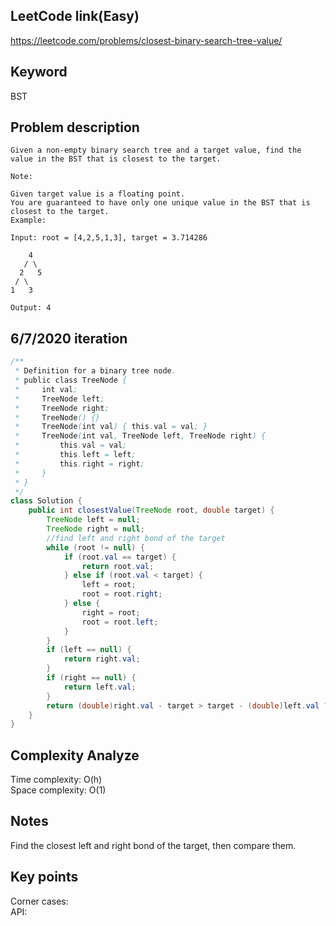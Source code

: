## LeetCode link(Easy)
https://leetcode.com/problems/closest-binary-search-tree-value/

## Keyword
BST

## Problem description
```
Given a non-empty binary search tree and a target value, find the value in the BST that is closest to the target.

Note:

Given target value is a floating point.
You are guaranteed to have only one unique value in the BST that is closest to the target.
Example:

Input: root = [4,2,5,1,3], target = 3.714286

    4
   / \
  2   5
 / \
1   3

Output: 4
```
## 6/7/2020 iteration

```java
/**
 * Definition for a binary tree node.
 * public class TreeNode {
 *     int val;
 *     TreeNode left;
 *     TreeNode right;
 *     TreeNode() {}
 *     TreeNode(int val) { this.val = val; }
 *     TreeNode(int val, TreeNode left, TreeNode right) {
 *         this.val = val;
 *         this.left = left;
 *         this.right = right;
 *     }
 * }
 */
class Solution {
    public int closestValue(TreeNode root, double target) {
        TreeNode left = null;
        TreeNode right = null;
        //find left and right bond of the target
        while (root != null) {
            if (root.val == target) {
                return root.val;
            } else if (root.val < target) {
                left = root;
                root = root.right;
            } else {
                right = root;
                root = root.left;
            }
        }
        if (left == null) {
            return right.val;
        }
        if (right == null) {
            return left.val;
        }
        return (double)right.val - target > target - (double)left.val ? left.val : right.val;
    }
}
```

## Complexity Analyze
Time complexity: O(h)\
Space complexity: O(1)

## Notes
Find the closest left and right bond of the target, then compare them.

## Key points
Corner cases: \
API: 
